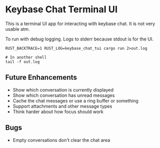 # Keybase Chat Terminal UI

This is a terminal UI app for interacting with keybase chat. It is not very
usable atm.

To run with debug logging. Logs to stderr because stdout is for the UI.
```
RUST_BACKTRACE=1 RUST_LOG=keybase_chat_tui cargo run 2>out.log

# In another shell
tail -f out.log
```

## Future Enhancements

* Show which conversation is currently displayed
* Show which conversation has unread messages
* Cache the chat messages or use a ring buffer or something
* Support attachments and other message types
* Think harder about how focus should work

## Bugs

* Empty conversations don't clear the chat area
